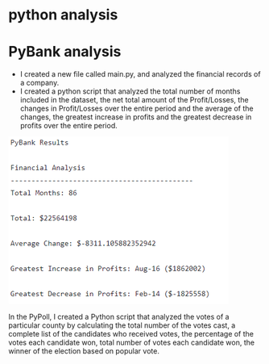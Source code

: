 # python analysis

# PyBank analysis
* I created a new file called main.py, and analyzed the financial records of a company.
* I created a python script that analyzed the total number of months included in the dataset, the net total amount of the Profit/Losses, the changes in Profit/Losses over the entire period and the average of the changes, the greatest increase in profits and the greatest decrease in profits over the entire period.

![Alt text](<Screenshot 2023-10-25 051644.png>)

In the PyPoll, I created a Python script that analyzed the votes of a particular county by calculating the total number of the votes cast, a complete list of the candidates who received votes, the percentage of the votes each candidate won, total number of votes each candidate won, the winner of the election based on popular vote.